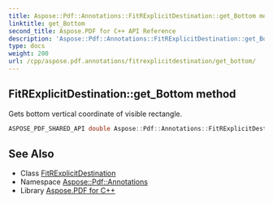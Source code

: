 ```yaml
---
title: Aspose::Pdf::Annotations::FitRExplicitDestination::get_Bottom method
linktitle: get_Bottom
second_title: Aspose.PDF for C++ API Reference
description: 'Aspose::Pdf::Annotations::FitRExplicitDestination::get_Bottom method. Gets bottom vertical coordinate of visible rectangle in C++.'
type: docs
weight: 200
url: /cpp/aspose.pdf.annotations/fitrexplicitdestination/get_bottom/
---
```

## FitRExplicitDestination::get_Bottom method


Gets bottom vertical coordinate of visible rectangle.

```cpp
ASPOSE_PDF_SHARED_API double Aspose::Pdf::Annotations::FitRExplicitDestination::get_Bottom()
```

## See Also

* Class [FitRExplicitDestination](../)
* Namespace [Aspose::Pdf::Annotations](../../)
* Library [Aspose.PDF for C++](../../../)
